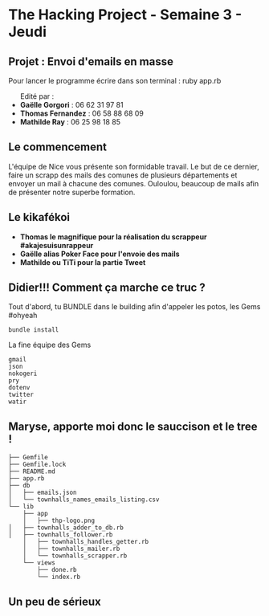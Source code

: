<h1>The Hacking Project - Semaine 3 - Jeudi</h1>

<h2>Projet : Envoi d'emails en masse</h2>

<p>Pour lancer le programme écrire dans son terminal : ruby app.rb</p>

<ul>Edité par :
	<li><strong>Gaëlle Gorgori</strong> : 06 62 31 97 81</li>
	<li><strong>Thomas Fernandez</strong> : 06 58 88 68 09</li>
	<li><strong>Mathilde Ray</strong> : 06 25 98 18 85</li>
</ul>

<h2>Le commencement</h2>

<p>L'équipe de Nice vous présente son formidable travail. Le but de ce dernier, faire un scrapp des mails des comunes de plusieurs départements et envoyer un mail à chacune des comunes. Ouloulou, beaucoup de mails afin de présenter notre superbe formation. </p>

<h2>Le kikafékoi</h2>

<ul>
<li><strong>Thomas le magnifique pour la réalisation du scrappeur #akajesuisunrappeur</strong></li>
<li><strong>Gaëlle alias Poker Face pour l'envoie des mails</strong></li>
<li><strong>Mathilde ou TiTi pour la partie Tweet</strong></li>
</ul>

<h2>Didier!!! Comment ça marche ce truc ?</h2>

<p>Tout d'abord, tu BUNDLE dans le building afin d'appeler les potos, les Gems #ohyeah </p>

	bundle install

<p>La fine équipe des Gems</p> 

	gmail
	json
	nokogeri
	pry
	dotenv
	twitter
	watir

<h2>Maryse, apporte moi donc le sauccison et le tree !</h2>


	├── Gemfile
	├── Gemfile.lock
	├── README.md
	├── app.rb
	├── db
	│   ├── emails.json
	│   └── townhalls_names_emails_listing.csv
	└── lib
    	├── app
    	│   ├── thp-logo.png
	│   ├── townhalls_adder_to_db.rb
   	│   ├── townhalls_follower.rb
    	│   ├── townhalls_handles_getter.rb
    	│   ├── townhalls_mailer.rb
    	│   └── townhalls_scrapper.rb
    	└── views
        	├── done.rb
        	└── index.rb

<h2>Un peu de sérieux</h2>
